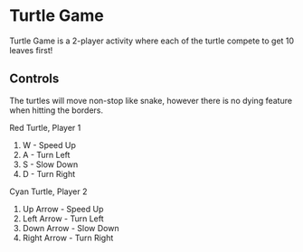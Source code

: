 # Turtle Game

Turtle Game is a 2-player activity where each of the turtle compete to get 10 leaves first!

## Controls
The turtles will move non-stop like snake, however there is no dying feature when hitting the borders.

Red Turtle, Player 1
1. W - Speed Up
2. A - Turn Left
3. S - Slow Down
4. D - Turn Right

Cyan Turtle, Player 2
1. Up Arrow - Speed Up
2. Left Arrow - Turn Left
3. Down Arrow - Slow Down
4. Right Arrow - Turn Right
